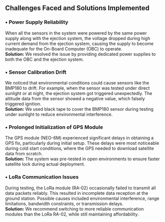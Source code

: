 ## Challenges Faced and Solutions Implemented

### • Power Supply Reliability
When all the sensors in the system were powered by the same power supply along with the ejection system, the voltage dropped during high current demand from the ejection system, causing the supply to become inadequate for the On-Board Computer (OBC) to operate.  
**Solution:** We resolved the issue by providing dedicated power supplies to both the OBC and the ejection system.

### • Sensor Calibration Drift
We noticed that environmental conditions could cause sensors like the BMP180 to drift. For example, when the sensor was tested under direct sunlight or at night, the ejection system got triggered unexpectedly. The altitude data from the sensor showed a negative value, which falsely triggered ignition.  
**Solution:** We used black tape to cover the BMP180 sensor during testing under sunlight to reduce environmental interference.

### • Prolonged Initialization of GPS Module
The GPS module (NEO-6M) experienced significant delays in obtaining a GPS fix, particularly during initial setup. These delays were most noticeable during cold start conditions, where the GPS needed to download satellite data from scratch.  
**Solution:** The system was pre-tested in open environments to ensure faster satellite lock during actual deployment.

### • LoRa Communication Issues
During testing, the LoRa module (RA-02) occasionally failed to transmit all data packets reliably. This resulted in incomplete data reception at the ground station. Possible causes included environmental interference, range limitations, bandwidth constraints, or transmission delays.  
**Solution:** We recommend switching to more reliable communication modules than the LoRa RA-02, while still maintaining affordability.
